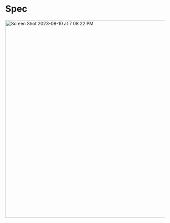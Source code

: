 # Spec

<img width="624" alt="Screen Shot 2023-08-10 at 7 08 22 PM" src="https://github.com/spec-dev/spec/assets/6496306/8fb3cd54-a163-493a-977d-fd175c79a671">
